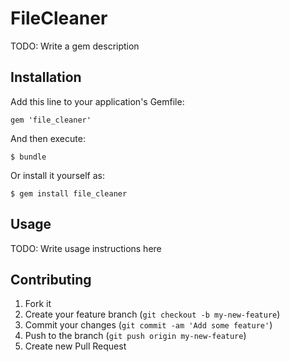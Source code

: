 # FileCleaner

TODO: Write a gem description

## Installation

Add this line to your application's Gemfile:

    gem 'file_cleaner'

And then execute:

    $ bundle

Or install it yourself as:

    $ gem install file_cleaner

## Usage

TODO: Write usage instructions here

## Contributing

1. Fork it
2. Create your feature branch (`git checkout -b my-new-feature`)
3. Commit your changes (`git commit -am 'Add some feature'`)
4. Push to the branch (`git push origin my-new-feature`)
5. Create new Pull Request
